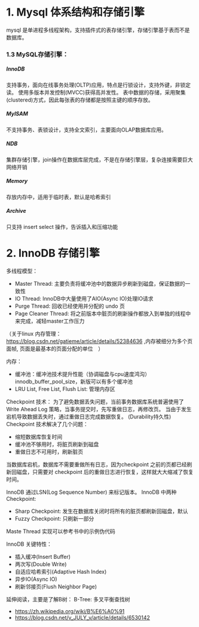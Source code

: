 # 1. Mysql 体系结构和存储引擎

 mysql 是单进程多线程架构，支持插件式的表存储引擎，存储引擎基于表而不是数据库。

### 1.3 MySQL存储引擎：

##### InnoDB
支持事务，面向在线事务处理(OLTP)应用，特点是行锁设计，支持外键，非锁定读。
使用多版本并发控制(MVCC)获得高并发性。
表中数据的存储，采用聚集(clustered)方式，因此每张表的存储都是按照主键的顺序存放。

##### MyISAM
不支持事务、表锁设计，支持全文索引，主要面向OLAP数据库应用。

##### NDB
集群存储引擎，join操作在数据库层完成，不是在存储引擎层，复杂连接需要巨大网络开销

##### Memory
存放内存中，适用于临时表，默认是哈希索引

##### Archive
只支持 insert select 操作，告诉插入和压缩功能


# 2. InnoDB 存储引擎

多线程模型：

- Master Thread: 主要负责将缓冲池中的数据异步刷新到磁盘，保证数据的一致性
- IO Thread: InnoDB中大量使用了AIO(Async IO)处理IO请求
- Purge Thread: 回收已经使用并分配的 undo 页
- Page Cleaner Thread: 将之前版本中脏页的刷新操作都放入到单独的线程中来完成，减轻master工作压力

（关于linux 内存管理：https://blog.csdn.net/gatieme/article/details/52384636 ,内存被细分为多个页面帧, 页面是最基本的页面分配的单位　）

内存：

- 缓冲池：缓冲池技术提升性能（协调磁盘与cpu速度鸿沟） innodb_buffer_pool_size，新版可以有多个缓冲池
- LRU List, Free List, Flush List: 管理内存区

Checkpoint 技术：
为了避免数据丢失问题，当前事务数据库系统普遍使用了Write Ahead Log 策略，当事务提交时，先写重做日志，再修改页。
当由于发生宕机导致数据丢失时，通过重做日志完成数据恢复。 (Durability持久性)
Checkpoint 技术解决了几个问题：

- 缩短数据库恢复时间
- 缓冲池不够用时，将脏页刷新到磁盘
- 重做日志不可用时，刷新脏页

当数据库宕机，数据库不需要重做所有日志，因为checkpoint 之前的页都已经刷新回磁盘，只需要对 checkpoint
后的重做日志进行恢复，这样就大大缩减了恢复时间。

InnoDB 通过LSN(Log Sequence Number) 来标记版本。
InnoDB 中两种Checkpoint:

- Sharp Checkpoint: 发生在数据库关闭时将所有的脏页都刷新回磁盘，默认
- Fuzzy Checkpoint: 只刷新一部分

Maste Thread 实现可以参考书中的示例伪代码

InnoDB 关键特性：

- 插入缓冲(Insert Buffer)
- 两次写(Double Write)
- 自适应哈希索引(Adaptive Hash Index)
- 异步IO(Async IO)
- 刷新邻接页(Flush Neighbor Page)

延伸阅读，主要是了解B树：
B-Tree: 多叉平衡查找树

- https://zh.wikipedia.org/wiki/B%E6%A0%91
- https://blog.csdn.net/v_JULY_v/article/details/6530142
